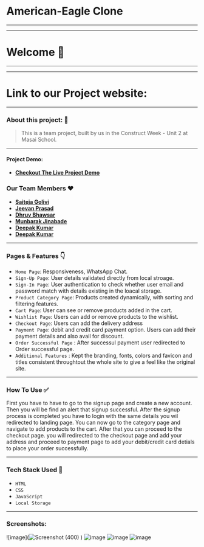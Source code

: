 # American-Eagle Clone
---

---
# Welcome :wave:
---
---
# Link to our Project website:


---

### About this project: :raised_hands:

> This is a team project, built by us in the Construct Week - Unit 2 at Masai School.

---



#### Project Demo: 
- **[Checkout The Live Project Demo](https://drive.google.com/file/d/1-bcs0BDSO60srHc0ubjxc6Qv-3VjCiST/view?usp=sharing)**



### Our Team Members :heart:

- **[Saiteja Golivi](https://github.com/GoAlive13)**
- **[Jeevan Prasad](https://github.com/jeevan243)**
- **[Dhruv Bhawsar](https://github.com/)**
- **[Munbarak Jinabade](https://github.com/)**
- **[Deepak Kumar](https://github.com/)**
- **[Deepak Kumar](https://github.com/)**
---

### Pages & Features :point_down:

- `Home Page`: Responsiveness, WhatsApp Chat.
- `Sign-Up Page`: User details validated directly from local stroage.
- `Sign-In Page`: User authentication to check whether user email and password match with details existing in the loacal storage.
- `Product Category Page`: Products created dynamically, with sorting and filtering features.
- `Cart Page`: User can see or remove products added in the cart.
- `Wishlist Page`: Users can add or remove products to the wishlist.
- `Checkout Page`: Users can add the delivery address
- `Payment Page`: debit and credit card payment option. Users can add their payment details and also avail for discount.
- `Order Successful Page` : After successul payment user redirected to Order successful page.
- `Additional Features` : Kept the branding, fonts, colors and favicon and titles consistent throughtout the whole site to give a feel like the original site.

---

### How To Use ✅

First you have to have to go to the signup page and create a new account. Then you will be find an alert that signup successful. After the signup process is completed you have to login with the same details you wil redirected to landing page. You can now go to the category page and navigate to add products to the cart. After that you can proceed to the checkout page. you will redirected to the checkout page and add your address and proceed to payment page to add your debit/credit card detials to place your order successfully. 

---

### Tech Stack Used :wrench:

- `HTML`
- `CSS`
- `JavaScript`
- `Local Storage`

---

### Screenshots:

![image](![Screenshot (400)](https://user-images.githubusercontent.com/95854153/158532363-bbaf2190-6a74-4cf5-af88-9b2ef91d6617.png)
)
![image]()
![image]()
![image]()

